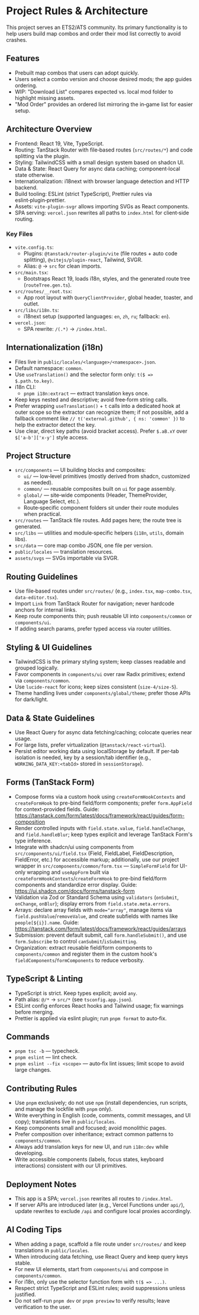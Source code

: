 # Project Rules & Architecture

This project serves an ETS2/ATS community. Its primary functionality is to help users build map combos and order their mod list correctly to avoid crashes.

## Features
- Prebuilt map combos that users can adopt quickly.
- Users select a combo version and choose desired mods; the app guides ordering.
- WIP: "Download List" compares expected vs. local mod folder to highlight missing assets.
- "Mod Order" provides an ordered list mirroring the in‑game list for easier setup.

## Architecture Overview
- Frontend: React 19, Vite, TypeScript.
- Routing: TanStack Router with file‑based routes (`src/routes/*`) and code splitting via the plugin.
- Styling: TailwindCSS with a small design system based on shadcn UI.
- Data & State: React Query for async data caching; component‑local state otherwise.
- Internationalization: i18next with browser language detection and HTTP backend.
- Build tooling: ESLint (strict TypeScript), Prettier rules via eslint‑plugin‑prettier.
- Assets: `vite-plugin-svgr` allows importing SVGs as React components.
- SPA serving: `vercel.json` rewrites all paths to `index.html` for client‑side routing.

### Key Files
- `vite.config.ts`:
  - Plugins: `@tanstack/router-plugin/vite` (file routes + auto code splitting), `@vitejs/plugin-react`, Tailwind, SVGR.
  - Alias: `@` → `src` for clean imports.
- `src/main.tsx`:
  - Bootstraps React 19, loads i18n, styles, and the generated route tree (`routeTree.gen.ts`).
- `src/routes/__root.tsx`:
  - App root layout with `QueryClientProvider`, global header, toaster, and outlet.
- `src/libs/i18n.ts`:
  - i18next setup (supported languages: `en`, `zh`, `ru`; fallback: `en`).
- `vercel.json`:
  - SPA rewrite: `/(.*)` → `/index.html`.

## Internationalization (i18n)
- Files live in `public/locales/<language>/<namespace>.json`.
- Default namespace: `common`.
- Use `useTranslation()` and the selector form only: `t($ => $.path.to.key)`.
- i18n CLI:
  - `pnpm i18n:extract` — extract translation keys once.
- Keep keys nested and descriptive; avoid free‑form string calls.
 - Prefer wrapping `useTranslation()` + `t` calls into a dedicated hook at outer scope so the extractor can recognize them; if not possible, add a fallback comment like `// t('external.github', { ns: 'common' })` to help the extractor detect the key.
 - Use clear, direct key paths (avoid bracket access). Prefer `$.aB.xY` over `$['a-b']['x-y']` style access.

## Project Structure
- `src/components` — UI building blocks and composites:
  - `ui/` — low‑level primitives (mostly derived from shadcn, customized as needed).
  - `common/` — reusable composites built on `ui` for page assembly.
  - `global/` — site‑wide components (Header, ThemeProvider, Language Select, etc.).
  - Route‑specific component folders sit under their route modules when practical.
- `src/routes` — TanStack file routes. Add pages here; the route tree is generated.
- `src/libs` — utilities and module‑specific helpers (`i18n`, `utils`, domain libs).
- `src/data` — core map combo JSON, one file per version.
- `public/locales` — translation resources.
- `assets/svgs` — SVGs importable via SVGR.

## Routing Guidelines
- Use file‑based routes under `src/routes/` (e.g., `index.tsx`, `map-combo.tsx`, `data-editor.tsx`).
- Import `Link` from TanStack Router for navigation; never hardcode anchors for internal links.
- Keep route components thin; push reusable UI into `components/common` or `components/ui`.
- If adding search params, prefer typed access via router utilities.

## Styling & UI Guidelines
- TailwindCSS is the primary styling system; keep classes readable and grouped logically.
- Favor components in `components/ui` over raw Radix primitives; extend via `components/common`.
- Use `lucide-react` for icons; keep sizes consistent (`size-4/size-5`).
- Theme handling lives under `components/global/theme`; prefer those APIs for dark/light.

## Data & State Guidelines
- Use React Query for async data fetching/caching; colocate queries near usage.
- For large lists, prefer virtualization (`@tanstack/react-virtual`).
- Persist editor working data using localStorage by default. If per‑tab isolation is needed, key by a session/tab identifier (e.g., `WORKING_DATA_KEY:<tabId>` stored in `sessionStorage`).

## Forms (TanStack Form)
- Compose forms via a custom hook using `createFormHookContexts` and `createFormHook` to pre-bind field/form components; prefer `form.AppField` for context-provided fields. Guide: https://tanstack.com/form/latest/docs/framework/react/guides/form-composition
- Render controlled inputs with `field.state.value`, `field.handleChange`, and `field.handleBlur`; keep types explicit and leverage TanStack Form's type inference.
- Integrate with shadcn/ui using components from `src/components/ui/field.tsx` (Field, FieldLabel, FieldDescription, FieldError, etc.) for accessible markup; additionally, use our project wrapper in `src/components/common/form.tsx` — `SimpleFormField` for UI-only wrapping and `useAppForm` built via `createFormHookContexts`/`createFormHook` to pre-bind field/form components and standardize error display. Guide: https://ui.shadcn.com/docs/forms/tanstack-form
- Validation via Zod or Standard Schema using `validators` (`onSubmit`, `onChange`, `onBlur`); display errors from `field.state.meta.errors`.
- Arrays: declare array fields with `mode="array"`, manage items via `field.pushValue`/`removeValue`, and create subfields with names like `people[${i}].name`. Guide: https://tanstack.com/form/latest/docs/framework/react/guides/arrays
- Submission: prevent default submit, call `form.handleSubmit()`, and use `form.Subscribe` to control `canSubmit`/`isSubmitting`.
- Organization: extract reusable field/form components to `components/common` and register them in the custom hook's `fieldComponents`/`formComponents` to reduce verbosity.

## TypeScript & Linting
- TypeScript is strict. Keep types explicit; avoid `any`.
- Path alias: `@/*` → `src/*` (see `tsconfig.app.json`).
- ESLint config enforces React hooks and Tailwind usage; fix warnings before merging.
- Prettier is applied via eslint plugin; run `pnpm format` to auto‑fix.

## Commands
- `pnpm tsc -b` — typecheck.
- `pnpm eslint` — lint check.
- `pnpm eslint --fix <scope>` — auto‑fix lint issues; limit scope to avoid large changes.

## Contributing Rules
- Use `pnpm` exclusively; do not use `npm` (install dependencies, run scripts, and manage the lockfile with `pnpm` only).
- Write everything in English (code, comments, commit messages, and UI copy); translations live in `public/locales`.
- Keep components small and focused; avoid monolithic pages.
- Prefer composition over inheritance; extract common patterns to `components/common`.
- Always add translation keys for new UI, and run `i18n:dev` while developing.
- Write accessible components (labels, focus states, keyboard interactions) consistent with our UI primitives.

## Deployment Notes
- This app is a SPA; `vercel.json` rewrites all routes to `/index.html`.
- If server APIs are introduced later (e.g., Vercel Functions under `api/`), update rewrites to exclude `/api` and configure local proxies accordingly.

## AI Coding Tips
- When adding a page, scaffold a file route under `src/routes/` and keep translations in `public/locales`.
- When introducing data fetching, use React Query and keep query keys stable.
- For new UI elements, start from `components/ui` and compose in `components/common`.
- For i18n, only use the selector function form with `t($ => ...)`.
- Respect strict TypeScript and ESLint rules; avoid suppressions unless justified.
- Do not self-run `pnpm dev` or `pnpm preview` to verify results; leave verification to the user.

